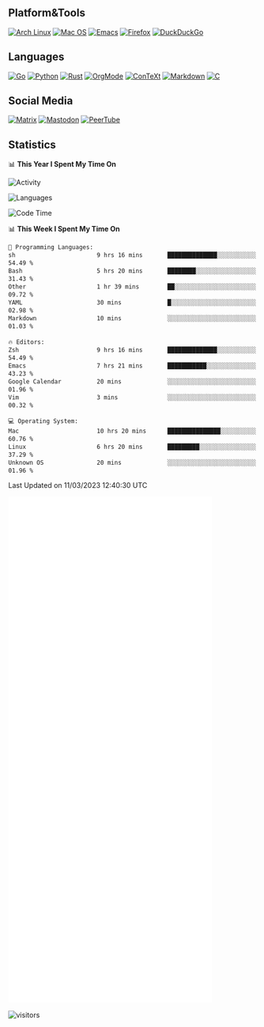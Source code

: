 ## Platform&Tools

[![Arch Linux](https://img.shields.io/badge/ArchLinux-1793D1?logo=arch-linux&logoColor=fff&style=flat-square)](https://archlinux.org/)
[![Mac OS](https://img.shields.io/badge/MacOS-000000?style=flat-square&logo=macos&logoColor=F0F0F0)](https://www.apple.com/macos/)
[![Emacs](https://img.shields.io/badge/Emacs-%237F5AB6.svg?&style=flat-square&logo=gnu-emacs&logoColor=white)](https://www.gnu.org/software/emacs/)
[![Firefox](https://img.shields.io/badge/Firefox-FF7139?style=flat-square&logo=Firefox-Browser&logoColor=white)](https://firefox.com/)
[![DuckDuckGo](https://img.shields.io/badge/DuckDuckGo-DE5833?style=flat-square&logo=DuckDuckGo&logoColor=white)](https://duckduckgo.com/)

## Languages

[![Go](https://img.shields.io/badge/Golang-%2300ADD8.svg?style=flat-square&logo=go&logoColor=white)](https://golang.org/)
[![Python](https://img.shields.io/badge/Python-3670A0?style=flat-square&logo=python&logoColor=ffdd54)](https://www.python.org/)
[![Rust](https://img.shields.io/badge/Rust-%23000000.svg?style=flat-square&logo=rust&logoColor=white)](https://www.rust-lang.org/)
[![OrgMode](https://img.shields.io/badge/OrgMode-%23000000.svg?style=flat-square&logo=org&logoColor=white)](https://orgmode.org/)
[![ConTeXt](https://img.shields.io/badge/ConTeXt-%23008080.svg?style=flat-square&logo=latex&logoColor=white)](https://contextgarden.net/)
[![Markdown](https://img.shields.io/badge/MarkDown-%23000000.svg?style=flat-square&logo=markdown&logoColor=white)](https://daringfireball.net/projects/markdown/)
[![C](https://img.shields.io/badge/C-%2300599C.svg?style=flat-square&logo=c&logoColor=white)](https://www.iso.org/standard/74528.html)

## Social Media
<!--[![Telegram](https://img.shields.io/badge/SteamedFish-2CA5E0?style=social&logo=telegram&logoColor=white)](https://t.me/SteamedFish)-->

[![Matrix](https://img.shields.io/badge/SteamedFish-2CA5E0?style=social&logo=matrix&logoColor=black)](https://matrix.to/#/@i:steamedfish.org)
[![Mastodon](https://img.shields.io/mastodon/follow/109596467238113271?domain=https%3A%2F%2Fmastodon.steamedfish.org%2F&style=social)](https://steamedfish.org/@SteamedFish)
[![PeerTube](https://img.shields.io/badge/PeerTube-23000000.svg?logo=peertube&style=social)](https://peertube.steamedfish.org/)

## Statistics


📊 **This Year I Spent My Time On** 

![Activity](https://wakatime.com/share/@SteamedFish/7529f30a-f1b7-40a4-8d09-e6d855cb7a13.png)

![Languages](https://wakatime.com/share/@SteamedFish/1c5e5366-0e9e-40d8-ac85-d630f61b69c6.svg)

<!--START_SECTION:waka-->
![Code Time](http://img.shields.io/badge/Code%20Time-2%2C343%20hrs%2014%20mins-blue)

📊 **This Week I Spent My Time On** 

```text
💬 Programming Languages: 
sh                       9 hrs 16 mins       ██████████████░░░░░░░░░░░   54.49 % 
Bash                     5 hrs 20 mins       ████████░░░░░░░░░░░░░░░░░   31.43 % 
Other                    1 hr 39 mins        ██░░░░░░░░░░░░░░░░░░░░░░░   09.72 % 
YAML                     30 mins             █░░░░░░░░░░░░░░░░░░░░░░░░   02.98 % 
Markdown                 10 mins             ░░░░░░░░░░░░░░░░░░░░░░░░░   01.03 % 

🔥 Editors: 
Zsh                      9 hrs 16 mins       ██████████████░░░░░░░░░░░   54.49 % 
Emacs                    7 hrs 21 mins       ███████████░░░░░░░░░░░░░░   43.23 % 
Google Calendar          20 mins             ░░░░░░░░░░░░░░░░░░░░░░░░░   01.96 % 
Vim                      3 mins              ░░░░░░░░░░░░░░░░░░░░░░░░░   00.32 % 

💻 Operating System: 
Mac                      10 hrs 20 mins      ███████████████░░░░░░░░░░   60.76 % 
Linux                    6 hrs 20 mins       █████████░░░░░░░░░░░░░░░░   37.29 % 
Unknown OS               20 mins             ░░░░░░░░░░░░░░░░░░░░░░░░░   01.96 % 
```


 Last Updated on 11/03/2023 12:40:30 UTC
<!--END_SECTION:waka-->


![Metrics](https://github.com/SteamedFish/SteamedFish/blob/master/github-metrics.svg)


![visitors](https://visitor-badge.laobi.icu/badge?page_id=SteamedFish.SteamedFish)
